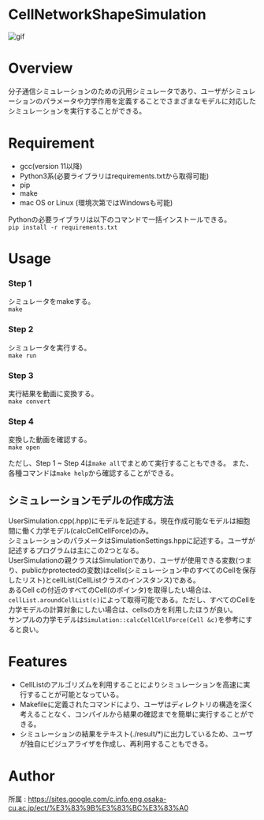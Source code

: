 # CellNetworkShapeSimulation
![gif](https://github.com/saikiRA1011/CellNetworkShapeSimulation/blob/main/readme_img/sim.gif)

# Overview
分子通信シミュレーションのための汎用シミュレータであり、ユーザがシミュレーションのパラメータや力学作用を定義することでさまざまなモデルに対応したシミュレーションを実行することができる。

# Requirement
- gcc(version 11以降)
- Python3系(必要ライブラリはrequirements.txtから取得可能)
- pip
- make
- mac OS or Linux (環境次第ではWindowsも可能)

Pythonの必要ライブラリは以下のコマンドで一括インストールできる。  
`pip install -r requirements.txt`

# Usage
### Step 1
シミュレータをmakeする。  
`make`

### Step 2
シミュレータを実行する。  
`make run`

### Step 3
実行結果を動画に変換する。  
`make convert`

### Step 4
変換した動画を確認する。  
`make open`
  
  
ただし、Step 1 ~ Step 4は`make all`でまとめて実行することもできる。
また、各種コマンドは`make help`から確認することができる。

## シミュレーションモデルの作成方法
UserSimulation.cpp(.hpp)にモデルを記述する。現在作成可能なモデルは細胞間に働く力学モデル(calcCellCellForce)のみ。  
シミュレーションのパラメータはSimulationSettings.hppに記述する。ユーザが記述するプログラムは主にこの2つとなる。  
UserSimulationの親クラスはSimulationであり、ユーザが使用できる変数(つまり、publicかprotectedの変数)はcells(シミュレーション中のすべてのCellを保存したリスト)とcellList(CellListクラスのインスタンス)である。  
あるCell cの付近のすべてのCell(のポインタ)を取得したい場合は、`cellList.aroundCellList(c)`によって取得可能である。ただし、すべてのCellを力学モデルの計算対象にしたい場合は、cellsの方を利用したほうが良い。  
サンプルの力学モデルは`Simulation::calcCellCellForce(Cell &c)`を参考にすると良い。

# Features
- CellListのアルゴリズムを利用することによりシミュレーションを高速に実行することが可能となっている。  
- Makefileに定義されたコマンドにより、ユーザはディレクトリの構造を深く考えることなく、コンパイルから結果の確認までを簡単に実行することができる。  
- シミュレーションの結果をテキスト(./result/*)に出力しているため、ユーザが独自にビジュアライザを作成し、再利用することもできる。

# Author
所属 : https://sites.google.com/c.info.eng.osaka-cu.ac.jp/ect/%E3%83%9B%E3%83%BC%E3%83%A0